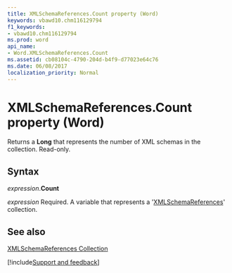 ```yaml
---
title: XMLSchemaReferences.Count property (Word)
keywords: vbawd10.chm116129794
f1_keywords:
- vbawd10.chm116129794
ms.prod: word
api_name:
- Word.XMLSchemaReferences.Count
ms.assetid: cb08104c-4790-204d-b4f9-d77023e64c76
ms.date: 06/08/2017
localization_priority: Normal
---
```



# XMLSchemaReferences.Count property (Word)

Returns a  **Long** that represents the number of XML schemas in the collection. Read-only.


## Syntax

_expression_.**Count**

_expression_ Required. A variable that represents a '[XMLSchemaReferences](Word.XMLSchemaReferences.md)' collection.


## See also


[XMLSchemaReferences Collection](Word.XMLSchemaReferences.md)

[!include[Support and feedback](~/includes/feedback-boilerplate.md)]